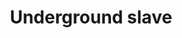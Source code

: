---
pid: ls169
title: Underground slave
location_transcription: Residential
coordinates: "[-75.170691992377, 39.957780355848]"
zipcode: '19107'
gen_neighborhood: Center City
neighborhood: Washington Square West,Avenue of The Arts,Midtown Village,Chinatown
outside_phl: 
age: '50'
age_range: 50-59
instagram: 
image_file_name: ls_169.jpg
proposal_transcription: 
topic: African Americans,History,Human Rights
topic_summary: 0, 0, 0
type: Other No Form
keywords_other: 
credit: Avery Gaffary
image_labels: 
twitter: 
facebook: 
permalink: "/monuments/ls169/"
layout: item-page
---